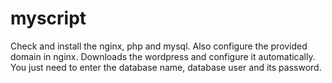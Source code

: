 myscript
========

Check and install the nginx, php and mysql. Also configure the provided domain in nginx. Downloads the wordpress and configure it automatically. You just need to enter the database name, database user and its password.
